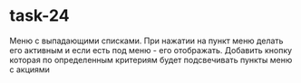 # task-24

Меню с выпадающими списками.
При нажатии на пункт меню делать его активным и если есть под меню - его отображать.
Добавить кнопку которая по определенным критериям будет подсвечивать пункты меню с акциями